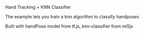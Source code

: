 Hand Tracking + KNN Classifier

The example lets you train a knn algorithm to classify handposes

Built with handPose model from tf.js, knn-classifier from ml5js
